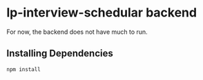 # lp-interview-schedular backend

For now, the backend does not have much to run.
## Installing Dependencies
```
npm install
```

